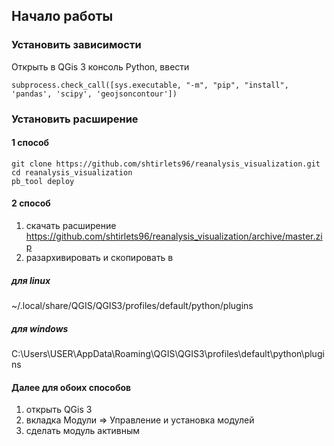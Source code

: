## Начало работы

### Установить зависимости
Открыть в QGis 3 консоль Python, ввести

```
subprocess.check_call([sys.executable, "-m", "pip", "install",  'pandas', 'scipy', 'geojsoncontour'])
```

### Установить расширение

#### 1 способ
```
git clone https://github.com/shtirlets96/reanalysis_visualization.git
cd reanalysis_visualization
pb_tool deploy
```
#### 2 способ

1) скачать расширение
https://github.com/shtirlets96/reanalysis_visualization/archive/master.zip
2) разархивировать  и скопировать  в 
##### для linux
~/.local/share/QGIS/QGIS3/profiles/default/python/plugins
##### для windows
 C:\Users\USER\AppData\Roaming\QGIS\QGIS3\profiles\default\python\plugins


#### Далее для обоих способов
1) открыть QGis 3
2) вкладка Модули => Управление и установка модулей
3) сделать модуль активным